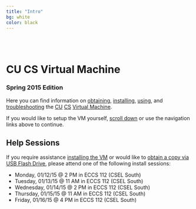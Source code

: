 ```yaml
---
title: "Intro"
bg: white
color: black
---
```


<div class="center">
     <span class="center fa-stack subtlecircle" style="font-size:100px; background:#e8e8e8">
           <i class="fa fa-circle fa-stack-2x text-white"></i>
           <i class="fa fa-desktop fa-stack-1x text-black"></i>
     </span>
     <br>
     <br>
</div>

# CU CS Virtual Machine

### Spring 2015 Edition

Here you can find information on [obtaining](#obtain),
[installing](#install), [using](#usage), and [troubleshooting](#faq)
the [CU](http://www.colorado.edu/) [CS](http://www.colorado.edu/cs/) [Virtual
Machine](http://en.wikipedia.org/wiki/Virtual_machine).

If you would like to setup the VM yourself, [scroll down](#obtain) or
use the navigation links above to continue.

## Help Sessions

If you require assistance [installing the VM](#install) or would like
to [obtain a copy via USB Flash Drive](#obtain), please attend one of
the following install sessions:

- Monday, 01/12/15 @ 2 PM in ECCS 112 (CSEL South)
- Tuesday, 01/13/15 @ 11 AM in ECCS 112 (CSEL South)
- Wednesday, 01/14/15 @ 2 PM in ECCS 112 (CSEL South)
- Thursday, 01/15/15 @ 11 AM in ECCS 112 (CSEL South)
- Friday, 01/16/15 @ 4 PM in ECCS 112 (CSEL South)
